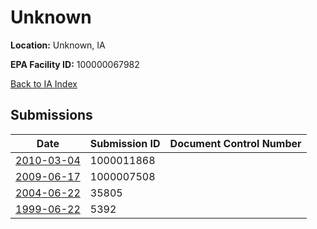 # Unknown

**Location:** Unknown, IA

**EPA Facility ID:** 100000067982

[Back to IA Index](../../index.md)

## Submissions

| Date | Submission ID | Document Control Number |
|------|--------------|-------------------------|
| [2010-03-04](submissions/1000011868.md) | 1000011868 |  |
| [2009-06-17](submissions/1000007508.md) | 1000007508 |  |
| [2004-06-22](submissions/35805.md) | 35805 |  |
| [1999-06-22](submissions/5392.md) | 5392 |  |
